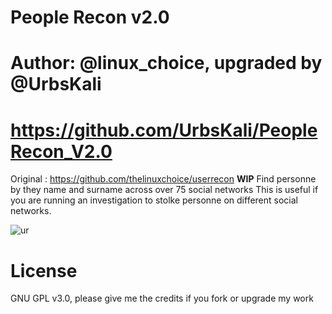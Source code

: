 # People Recon v2.0
# Author: @linux_choice, upgraded by @UrbsKali
# https://github.com/UrbsKali/PeopleRecon_V2.0
Original : https://github.com/thelinuxchoice/userrecon
<b>WIP</b>
Find personne by they name and surname across over 75 social networks
This is useful if you are running an investigation to stolke personne on different social networks.

![ur](https://user-images.githubusercontent.com/34893261/43992221-49d40f1c-9d52-11e8-8f58-24ae4aa11dd6.png)

# License
GNU GPL v3.0, please give me the credits if you fork or upgrade my work
